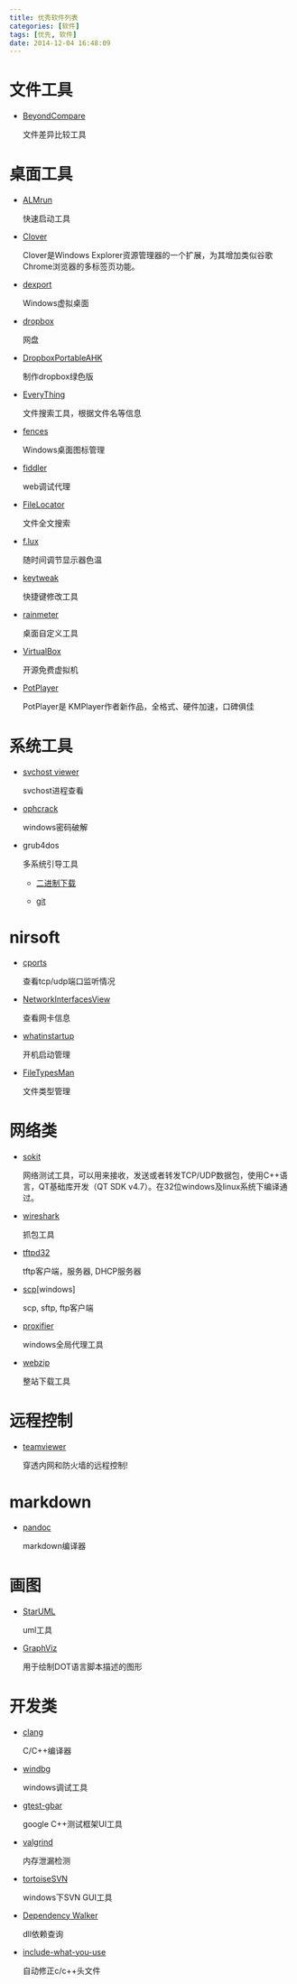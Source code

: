 ```yaml
---
title: 优秀软件列表
categories: [软件]
tags: [优先, 软件]
date: 2014-12-04 16:48:09
---
```


# 文件工具

-   [BeyondCompare](http://www.scootersoftware.com/)

    文件差异比较工具


# 桌面工具

-   [ALMrun](https://github.com/chenall/ALMRun/)

    快速启动工具

-   [Clover](http://cn.ejie.me/)

    Clover是Windows Explorer资源管理器的一个扩展，为其增加类似谷歌Chrome浏览器的多标签页功能。

-   [dexport](http://dexpot.de/)

    Windows虚拟桌面

-   [dropbox](https://www.dropbox.com)

    网盘

-   [DropboxPortableAHK](http://nionsoftware.com/dbpahk/)

    制作dropbox绿色版

-   [EveryThing](https://www.mythicsoft.com/filelocatorpro)

    文件搜索工具，根据文件名等信息

-   [fences](http://www.stardock.com/products/fences/)

    Windows桌面图标管理

-   [fiddler](http://www.telerik.com/fiddler)

    web调试代理

-   [FileLocator](https://www.mythicsoft.com/filelocatorpro)

    文件全文搜索


-   [f.lux](https://justgetflux.com/)

    随时间调节显示器色温

-   [keytweak]()

    快捷键修改工具

-   [rainmeter](http://rainmeter.net/)

    桌面自定义工具

-   [VirtualBox](https://www.virtualbox.org/)

    开源免费虚拟机

-   [PotPlayer](http://potplayer.daum.net/?lang=zh_CN)

    PotPlayer是 KMPlayer作者新作品，全格式、硬件加速，口碑俱佳

# 系统工具

-   [svchost viewer](http://svchostviewer.codeplex.com/)

    svchost进程查看

-   [ophcrack](http://sourceforge.net/projects/ophcrack/)

    windows密码破解

-   grub4dos

    多系统引导工具

    -   [二进制下载](http://grub4dos.chenall.net/)

    -   [git](http://grub4dos.chenall.net/)

# nirsoft

-   [cports](http://www.nirsoft.net/utils/cports.html)

    查看tcp/udp端口监听情况

-   [NetworkInterfacesView ](http://www.nirsoft.net/utils/network_interfaces.html)

    查看网卡信息

-   [whatinstartup](http://www.nirsoft.net/utils/what_run_in_startup.html)

    开机启动管理

-   [FileTypesMan](http://www.nirsoft.net/utils/file_types_manager.html)

    文件类型管理

# 网络类

-   [sokit](https://code.google.com/p/sokit/)

    网络测试工具，可以用来接收，发送或者转发TCP/UDP数据包，使用C++语言，QT基础库开发（QT SDK v4.7）。在32位windows及linux系统下编译通过。

-   [wireshark](https://www.wireshark.org/)

    抓包工具

-   [tftpd32](http://tftpd32.jounin.net/)

    tftp客户端，服务器, DHCP服务器

-   [scp](http://winscp.net/eng/index.php)[windows]

    scp, sftp, ftp客户端

-   [proxifier](https://www.proxifier.com/)

    windows全局代理工具

-   [webzip]()

    整站下载工具

# 远程控制

-   [teamviewer](https://www.teamviewer.com)

    穿透内网和防火墙的远程控制!

# markdown

-   [pandoc](http://johnmacfarlane.net/pandoc/)

    markdown编译器

# 画图

-   [StarUML](http://staruml.io/)

    uml工具

-   [GraphViz](http://www.graphviz.org/)

    用于绘制DOT语言脚本描述的图形

# 开发类

-   [clang](http://clang.llvm.org/)

    C/C++编译器

-   [windbg](http://www.windbg.org/)

    windows调试工具

-   [gtest-gbar](https://code.google.com/p/gtest-gbar/)

    google C++测试框架UI工具

-   [valgrind](http://www.valgrind.org/)

    内存泄漏检测

-   [tortoiseSVN](http://tortoisesvn.net/downloads.zh.html)

    windows下SVN GUI工具

-   [Dependency Walker](http://www.dependencywalker.com/)

    dll依赖查询

-   [include-what-you-use](http://include-what-you-use.org/)

    自动修正c/c++头文件

